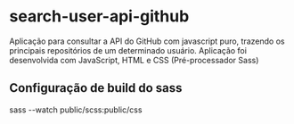 # search-user-api-github
Aplicação para consultar a API do GitHub com javascript puro,  trazendo os principais repositórios de um determinado usuário. 
Aplicação foi desenvolvida com JavaScript, HTML e CSS (Pré-processador Sass)

## Configuração de build do sass
sass --watch public/scss:public/css

